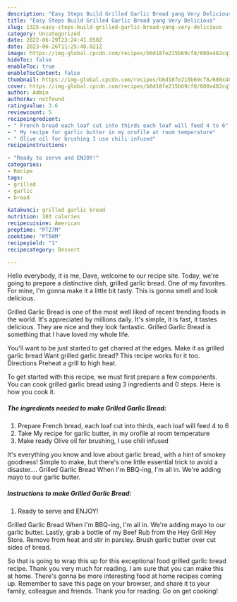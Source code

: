 ```yaml
---
description: "Easy Steps Build Grilled Garlic Bread yang Very Delicious"
title: "Easy Steps Build Grilled Garlic Bread yang Very Delicious"
slug: 1325-easy-steps-build-grilled-garlic-bread-yang-very-delicious
category: Uncategorized
date: 2022-06-29T23:24:41.850Z
date: 2023-06-26T11:25:48.021Z
image: https://img-global.cpcdn.com/recipes/b6d18fe215b69cf8/680x482cq70/grilled-garlic-bread-recipe-main-photo.jpg
hideToc: false
enableToc: true
enableTocContent: false
thumbnail: https://img-global.cpcdn.com/recipes/b6d18fe215b69cf8/680x482cq70/grilled-garlic-bread-recipe-main-photo.jpg
cover: https://img-global.cpcdn.com/recipes/b6d18fe215b69cf8/680x482cq70/grilled-garlic-bread-recipe-main-photo.jpg
author: Admin
authorAv: notfound
ratingvalue: 3.6
reviewcount: 5
recipeingredient:
- " French bread each loaf cut into thirds each loaf will feed 4 to 6"
- " My recipe for garlic butter in my orofile at room temperature"
- " Olive oil for brushing I use chili infused"
recipeinstructions:

- "Ready to serve and ENJOY!"
categories:
- Recipe
tags:
- grilled
- garlic
- bread

katakunci: grilled garlic bread 
nutrition: 103 calories
recipecuisine: American
preptime: "PT27M"
cooktime: "PT50M"
recipeyield: "1"
recipecategory: Dessert

---
```



Hello everybody, it is me, Dave, welcome to our recipe site. Today, we're going to prepare a distinctive dish, grilled garlic bread. One of my favorites. For mine, I'm gonna make it a little bit tasty. This is gonna smell and look delicious.

Grilled Garlic Bread is one of the most well liked of recent trending foods in the world. It's appreciated by millions daily. It's simple, it is fast, it tastes delicious. They are nice and they look fantastic. Grilled Garlic Bread is something that I have loved my whole life.

You&#39;ll want to be just started to get charred at the edges. Make it as grilled garlic bread Want grilled garlic bread? This recipe works for it too. Directions Preheat a grill to high heat.


To get started with this recipe, we must first prepare a few components. You can cook grilled garlic bread using 3 ingredients and 0 steps. Here is how you cook it.

<!--inarticleads1-->

##### The ingredients needed to make Grilled Garlic Bread:

1. Prepare  French bread, each loaf cut into thirds, each loaf will feed 4 to 6
1. Take  My recipe for garlic butter, in my orofile at room temperature
1. Make ready  Olive oil for brushing, I use chili infused


It&#39;s everything you know and love about garlic bread, with a hint of smokey goodness! Simple to make, but there&#39;s one little essential trick to avoid a disaster…. Grilled Garlic Bread When I&#39;m BBQ-ing, I&#39;m all in. We&#39;re adding mayo to our garlic butter. 

<!--inarticleads2-->

##### Instructions to make Grilled Garlic Bread:


1. Ready to serve and ENJOY!

Grilled Garlic Bread When I&#39;m BBQ-ing, I&#39;m all in. We&#39;re adding mayo to our garlic butter. Lastly, grab a bottle of my Beef Rub from the Hey Grill Hey Store. Remove from heat and stir in parsley. Brush garlic butter over cut sides of bread. 

So that is going to wrap this up for this exceptional food grilled garlic bread recipe. Thank you very much for reading. I am sure that you can make this at home. There's gonna be more interesting food at home recipes coming up. Remember to save this page on your browser, and share it to your family, colleague and friends. Thank you for reading. Go on get cooking!
